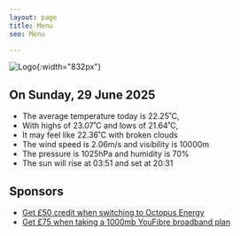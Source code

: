 ```yaml
---
layout: page
title: Menu
seo: Menu

---
```


![Logo](/images/logo.jpg){:width="832px"}

<!-- weather_marker starts -->
## On Sunday, 29 June 2025

- The average temperature today is 22.25˚C,
- With highs of 23.07˚C and lows of 21.64˚C,
- It may feel like 22.36˚C with broken clouds
- The wind speed is 2.06m/s and visibility is 10000m
- The pressure is 1025hPa and humidity is 70%
- The sun will rise at 03:51 and set at 20:31

<!-- weather_marker ends -->

## Sponsors

- [Get £50 credit when switching to Octopus Energy](https://bit.ly/3oD1nnS)
- [Get £75 when taking a 1000mb YouFibre broadband plan](https://aklam.io/91zWhU?)
